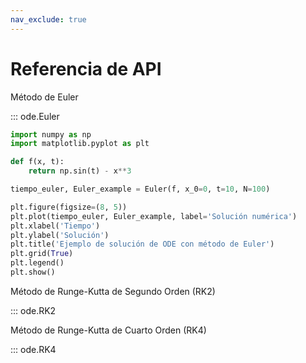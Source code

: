 ```yaml
---
nav_exclude: true
---
```


# Referencia de API

 Método de Euler 

::: ode.Euler

```python
import numpy as np
import matplotlib.pyplot as plt

def f(x, t):
    return np.sin(t) - x**3

tiempo_euler, Euler_example = Euler(f, x_0=0, t=10, N=100)

plt.figure(figsize=(8, 5))
plt.plot(tiempo_euler, Euler_example, label='Solución numérica')
plt.xlabel('Tiempo')
plt.ylabel('Solución')
plt.title('Ejemplo de solución de ODE con método de Euler')
plt.grid(True)
plt.legend()
plt.show()
```
 Método de Runge-Kutta de Segundo Orden (RK2) 

::: ode.RK2

 Método de Runge-Kutta de Cuarto Orden (RK4) 

::: ode.RK4 

